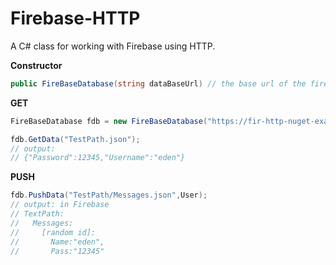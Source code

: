 # Firebase-HTTP
A C# class for working with Firebase using HTTP.

**Constructor**
```C#
public FireBaseDatabase(string dataBaseUrl) // the base url of the firebase project note: without the '/' at the end
```

**GET**
```C#
FireBaseDatabase fdb = new FireBaseDatabase("https://fir-http-nuget-example.firebaseio.com");

fdb.GetData("TestPath.json");
// output:
// {"Password":12345,"Username":"eden"}
```
**PUSH**

```C#
fdb.PushData("TestPath/Messages.json",User);
// output: in Firebase
// TextPath:
//   Messages:
//     [random id]:
//       Name:"eden",
//       Pass:"12345"                    
                                
```

